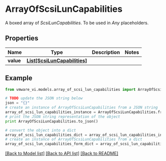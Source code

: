 # ArrayOfScsiLunCapabilities

A boxed array of *ScsiLunCapabilities*. To be used in *Any* placeholders. 

## Properties
Name | Type | Description | Notes
------------ | ------------- | ------------- | -------------
**value** | [**List[ScsiLunCapabilities]**](ScsiLunCapabilities.md) |  | 

## Example

```python
from vmware_vi.models.array_of_scsi_lun_capabilities import ArrayOfScsiLunCapabilities

# TODO update the JSON string below
json = "{}"
# create an instance of ArrayOfScsiLunCapabilities from a JSON string
array_of_scsi_lun_capabilities_instance = ArrayOfScsiLunCapabilities.from_json(json)
# print the JSON string representation of the object
print ArrayOfScsiLunCapabilities.to_json()

# convert the object into a dict
array_of_scsi_lun_capabilities_dict = array_of_scsi_lun_capabilities_instance.to_dict()
# create an instance of ArrayOfScsiLunCapabilities from a dict
array_of_scsi_lun_capabilities_form_dict = array_of_scsi_lun_capabilities.from_dict(array_of_scsi_lun_capabilities_dict)
```
[[Back to Model list]](../README.md#documentation-for-models) [[Back to API list]](../README.md#documentation-for-api-endpoints) [[Back to README]](../README.md)



